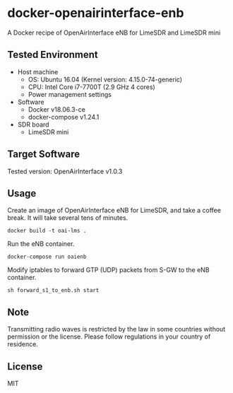 
# docker-openairinterface-enb

A Docker recipe of OpenAirInterface eNB for LimeSDR and LimeSDR mini


## Tested Environment
- Host machine
    - OS: Ubuntu 16.04 (Kernel version: 4.15.0-74-generic)
    - CPU: Intel Core i7-7700T (2.9 GHz 4 cores)
    - Power management settings
- Software
    - Docker v18.06.3-ce
    - docker-compose v1.24.1
- SDR board
    - LimeSDR mini


## Target Software

Tested version: OpenAirInterface v1.0.3


## Usage

Create an image of OpenAirInterface eNB for LimeSDR, and take a coffee break.  It will take several tens of minutes.

    docker build -t oai-lms .

Run the eNB container.

    docker-compose run oaienb

Modify iptables to forward GTP (UDP) packets from S-GW to the eNB container. 

    sh forward_s1_to_enb.sh start


## Note

Transmitting radio waves is restricted by the law in some countries without permission or the license.  Please follow regulations in your country of residence.


## License

MIT
